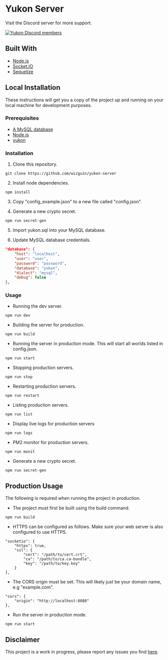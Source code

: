 # Yukon Server

Visit the Discord server for more support.

[![Yukon Discord members](https://badgen.net/discord/members/eAdSR33k3w)](https://discord.gg/eAdSR33k3w)

## Built With

* [Node.js](https://nodejs.org/en/)
* [Socket.IO](https://socket.io/)
* [Sequelize](https://sequelize.org/)

## Local Installation

These instructions will get you a copy of the project up and running on your local machine for development purposes.

### Prerequisites

* [A MySQL database](https://www.mysql.com/)
* [Node.js](https://nodejs.org/en/)
* [yukon](https://github.com/wizguin/yukon)

### Installation

1. Clone this repository.

```console
git clone https://github.com/wizguin/yukon-server
```

2. Install node dependencies.

```console
npm install
```

3. Copy "config_example.json" to a new file called "config.json".

4. Generate a new crypto secret.

```console
npm run secret-gen
```

5. Import yukon.sql into your MySQL database.

6. Update MySQL database credentials.

```json
"database": {
    "host": "localhost",
    "user": "user",
    "password": "password",
    "database": "yukon",
    "dialect": "mysql",
    "debug": false
},
```

### Usage

* Running the dev server.

```console
npm run dev
```

* Building the server for production.

```console
npm run build
```

* Running the server in production mode. This will start all worlds listed in config.json.

```console
npm run start
```

* Stopping production servers.

```console
npm run stop
```

* Restarting production servers.

```console
npm run restart
```

* Listing production servers.

```console
npm run list
```

* Display live logs for production servers

```console
npm run logs
```

* PM2 monitor for production servers.

```console
npm run monit
```

* Generate a new crypto secret.

```console
npm run secret-gen
```

## Production Usage

The following is required when running the project in production.

* The project must first be built using the build command.

```console
npm run build
```

* HTTPS can be configured as follows. Make sure your web server is also configured to use HTTPS.

```console
"socketio": {
    "https": true,
    "ssl": {
        "cert": "/path/to/cert.crt",
        "ca": "/path/to/ca.ca-bundle",
        "key": "/path/to/key.key"
    }
},
```

* The CORS origin must be set. This will likely just be your domain name, e.g "example.com".

```console
"cors": {
    "origin": "http://localhost:8080"
},
```

* Run the server in production mode.

```console
npm run start
```

## Disclaimer

This project is a work in progress, please report any issues you find [here](https://github.com/wizguin/yukon-server/issues).

